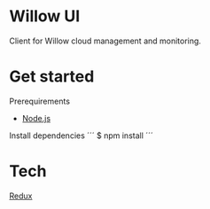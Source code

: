 Willow UI
=========

Client for Willow cloud management and monitoring.

# Get started

Prerequirements

* [Node.js](https://nodejs.org/)

Install dependencies
´´´
$ npm install
´´´

# Tech

[Redux](http://redux.js.org/)
